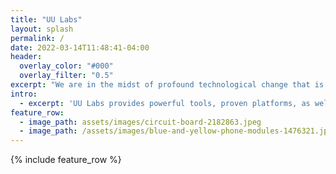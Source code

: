 ```yaml
---
title: "UU Labs"
layout: splash
permalink: /
date: 2022-03-14T11:48:41-04:00
header:
  overlay_color: "#000"
  overlay_filter: "0.5"
excerpt: "We are in the midst of profound technological change that is transforming e-commerce, manufacturing, and industrial supply."
intro: 
  - excerpt: 'UU Labs provides powerful tools, proven platforms, as well as custom development that leverage recent advances in artificial intelligence, IOT, cloud architecture, robotics, and more.'
feature_row:
  - image_path: assets/images/circuit-board-2182863.jpeg
  - image_path: /assets/images/blue-and-yellow-phone-modules-1476321.jpeg
---
```

{% include feature_row  %}
